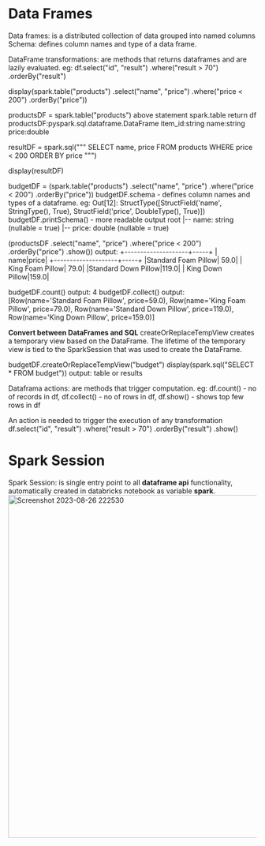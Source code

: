 # Data Frames
Data frames: is a distributed collection of data grouped into named columns
Schema: defines column names and type of a data frame.

DataFrame transformations: are methods that returns dataframes and are lazily evaluated.
eg: 
df.select("id", "result")
  .where("result > 70")
  .orderBy("result")

display(spark.table("products")
  .select("name", "price")
  .where("price < 200")
  .orderBy("price"))

productsDF = spark.table("products")
above statement spark.table return df 
productsDF:pyspark.sql.dataframe.DataFrame
item_id:string
name:string
price:double

resultDF = spark.sql("""
SELECT name, price
FROM products
WHERE price < 200
ORDER BY price
""")

display(resultDF)

budgetDF = (spark.table("products")
  .select("name", "price")
  .where("price < 200")
  .orderBy("price"))
budgetDF.schema - defines column names and types of a dataframe.
eg: Out[12]: StructType([StructField('name', StringType(), True), StructField('price', DoubleType(), True)])
budgetDF.printSchema() - more readable output
root
 |-- name: string (nullable = true)
 |-- price: double (nullable = true)

(productsDF
  .select("name", "price")
  .where("price < 200")
  .orderBy("price")
  .show())
output:
+--------------------+-----+
|                name|price|
+--------------------+-----+
|Standard Foam Pillow| 59.0|
|    King Foam Pillow| 79.0|
|Standard Down Pillow|119.0|
|    King Down Pillow|159.0|

budgetDF.count()
output: 4
budgetDF.collect() 
output:
[Row(name='Standard Foam Pillow', price=59.0),
 Row(name='King Foam Pillow', price=79.0),
 Row(name='Standard Down Pillow', price=119.0),
 Row(name='King Down Pillow', price=159.0)]

**Convert between DataFrames and SQL**
createOrReplaceTempView creates a temporary view based on the DataFrame. The lifetime of the temporary view is tied to the SparkSession that was used to create the DataFrame.

budgetDF.createOrReplaceTempView("budget")
display(spark.sql("SELECT * FROM budget"))
output: table or results


Dataframa actions: are methods that trigger computation.
eg: df.count() - no of records in df, df.collect() - no of rows in df, df.show() - shows top few rows in df

An action is needed to trigger the execution of any transformation
df.select("id", "result")
  .where("result > 70")
  .orderBy("result")
  .show()

# Spark Session
Spark Session: is single entry point to all **dataframe api** functionality, automatically created in databricks notebook as variable **spark**.
<img width="695" alt="Screenshot 2023-08-26 222530" src="https://github.com/GurikR/Spark/assets/5446906/e0825298-0609-4478-a55a-1783427e4155">




